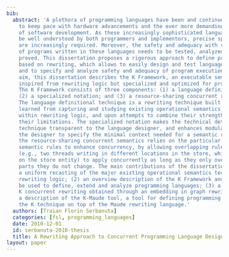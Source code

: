 ```yaml
---
bib:
  abstract: 'A plethora of programming languages have been and continue to be developed
    to keep pace with hardware advancements and the ever more demanding requirements
    of software development. As these increasingly sophisticated languages need to
    be well understood by both programmers and implementors, precise specifications
    are increasingly required. Moreover, the safety and adequacy with respect to requirements
    of programs written in these languages needs to be tested, analyzed, and, if possible,
    proved. This dissertation proposes a rigorous approach to define programming languages
    based on rewriting, which allows to easily design and test language extensions,
    and to specify and analyze safety and adequacy of program executions. To this
    aim, this dissertation describes the K Framework, an executable semantic framework
    inspired from rewriting logic but specialized and optimized for programming languages.
    The K Framework consists of three components: (1) a language definitional technique;
    (2) a specialized notation; and (3) a resource-sharing concurrent rewriting semantics.
    The language definitional technique is a rewriting technique built upon the lessons
    learned from capturing and studying existing operational semantics frameworks
    within rewriting logic, and upon attempts to combine their strengths while avoiding
    their limitations. The specialized notation makes the technical details of the
    technique transparent to the language designer, and enhances modularity, by allowing
    the designer to specify the minimal context needed for a semantic rule. Finally,
    the resource-sharing concurrent semantics relies on the particular form of the
    semantic rules to enhance concurrency, by allowing overlapping rule instances
    (e.g., two threads writing in different locations in the store, which overlap
    on the store entity) to apply concurrently as long as they only overlap on the
    parts they do not change. The main contributions of the dissertation are: (1)
    a uniform recasting of the major existing operational semantics techniques within
    rewriting logic; (2) an overview description of the K Framework and how it can
    be used to define, extend and analyze programming languages; (3) a semantics for
    K concurrent rewriting obtained through an embedding in graph rewriting; and (4)
    a description of the K-Maude tool, a tool for defining programming languages using
    the K technique on top of the Maude rewriting language.'
  authors: [Traian Florin Serbanuta]
  categories: [fsl, programming_languages]
  date: 2010-12-01
  id: serbanuta-2010-thesis
  title: A Rewriting Approach to Concurrent Programming Language Design and Semantics
layout: paper
---
```

